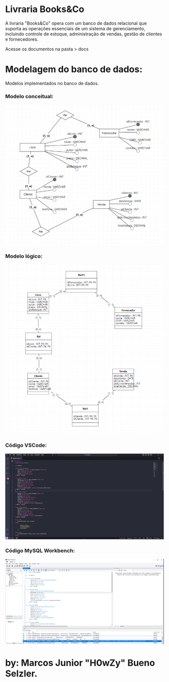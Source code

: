 # Livraria Books&Co
A livraria "Books&Co" opera com um banco de dados relacional que suporta as operações essenciais de um sistema de gerenciamento, incluindo controle de estoque, administração de vendas, gestão de clientes e fornecedores.

Acesse os documentos na pasta > docs

# Modelagem do banco de dados:
Modelos implementados no banco de dados.

### Modelo conceitual:
![](img/1.png)

### Modelo lógico:
![](img/2.png)

### Código VSCode:
![](img/3.png)

### Código MySQL Workbench:
![](img/4.png)

# by: Marcos Junior "H0wZy" Bueno Selzler.


